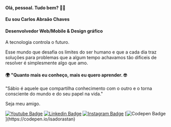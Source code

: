 #### Olá, pessoal. Tudo bem? 👋🏼

#### Eu sou Carlos Abraão Chaves

#### Desenvolvedor Web/Mobile & Design gráfico

A tecnologia controla o futuro.

Esse mundo que desafia os limites do ser humano e que a cada dia traz soluções para problemas que a algum tempo achavamos tão dificeis de resolver é
simplesmente algo que amo.

#### 🌍 "Quanto mais eu conheço, mais eu quero aprender. 🤓

"Sábio é aquele que compartilha conhecimento com o outro e o torna consciente do mundo e do seu papel na vida."

Seja meu amigo.

[![Youtube Badge](https://img.shields.io/badge/-Youtube-FF0000?style=flat-square&labelColor=FF0000&logo=youtube&logoColor=white&link=https://www.youtube.com/channel/UCRhKK6VrISnIWPJjYxBPKnA/videos)](https://www.youtube.com/channel/UCRhKK6VrISnIWPJjYxBPKnA/videos) [![Linkedin Badge](https://img.shields.io/badge/-LinkedIn-blue?style=flat-square&logo=Linkedin&logoColor=white&link=https://www.linkedin.com/in/isadora-rodrigues-stangarlin-48402b141/)](https://www.linkedin.com/in/isadora-rodrigues-stangarlin-48402b141/) [![Instagram Badge](https://img.shields.io/badge/-Instagram-violet?style=flat-square&logo=Instagram&logoColor=white&link=https://www.instagram.com/papodedev/)](https://www.instagram.com/papodedev/) [![Codepen Badge](https://img.shields.io/badge/-Codepen-black?style=flat-square&logo=Codepen&logoColor=white&link=[https://codepen.io/isadorastan](https://codepen.io/isadorastan))](https://codepen.io/isadorastan)
